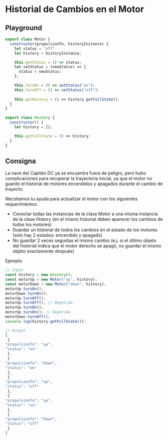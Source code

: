 # Historial de Cambios en el Motor
## Playground

```jsx
export class Motor {
  constructor(propulsionTo, historyInstance) {
    let status = "off"
    let history = historyInstance;

    this.getStatus = () => status;
    let setStatus = (newStatus) => {
      status = newStatus;
    };

    this.turnOn = () => setStatus("on");
    this.turnOff = () => setStatus("off");
    
    this.getHistory = () => history.getFullState();
  }
}

export class History {
  constructor() {
    let history = [];

    this.getFullState = () => history;
  }
}
```

## Consigna

La nave del Capitán DC ya se encuentra fuera de peligro, pero hubo complicaciones para recuperar la trayectoria inicial, ya que el motor no guardó el historial de motores encendidos y apagados durante el cambio de trayecto.

Necsitamos tu ayuda para actualizar el motor con los siguientes requerimientos:

- Conectar todas las instancias de la clase Motor a una misma instancia de la clase History (en el mismo historial deben aparecer los cambios de todos los motores)
- Guardar un historial de todos los cambios en el estado de los motores (solo hay 2 estados: encendido y apagado)
- No guardar 2 veces seguidas el mismo cambio (e.j. si el último objeto del historial indica que el motor derecho se apagó, no guardar el mismo objeto exactamente después)

Ejemplo:

```jsx
// Input
const history = new History();
const motorUp = new Motor("up", history);
const motorDown = new Motor("down", history);
motorUp.turnOn();
motorDown.turnOn();
motorUp.turnOff();
motorUp.turnOff(); // Repetido
motorUp.turnOn();
motorUp.turnOn(); // Repetido
motorDown.turnOff();
console.log(history.getFullState());

// Output
[
 {
"propulsionTo": "up",
"status": "on"
 },
 {
"propulsionTo": "down",
"status": "on"
 },
 {
"propulsionTo": "up",
"status": "off"
 },
 {
"propulsionTo": "up",
"status": "on"
 },
 {
"propulsionTo": "down",
"status": "off"
 }
]
```
